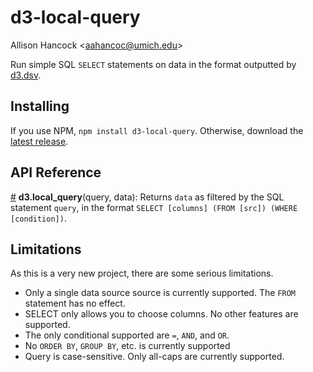 # d3-local-query

Allison Hancock \<aahancoc@umich.edu\>

Run simple SQL `SELECT` statements on data in the format outputted by [d3.dsv](https://d3js.org/d3-dsv/).

## Installing

If you use NPM, `npm install d3-local-query`. Otherwise, download the [latest release](https://github.com/aahancoc/d3-local-query/releases/latest).

## API Reference

<a href="#local_query" name="local_query">#</a> <b>d3.local_query</b>(query, data): Returns `data` as filtered by the SQL statement `query`, in the format `SELECT [columns] (FROM [src]) (WHERE [condition])`.

## Limitations

As this is a very new project, there are some serious limitations.

- Only a single data source source is currently supported. The `FROM` statement has no effect.
- SELECT only allows you to choose columns. No other features are supported.
- The only conditional supported are `=`, `AND`, and `OR`.
- No `ORDER BY`, `GROUP BY`, etc. is currently supported
- Query is case-sensitive. Only all-caps are currently supported.

